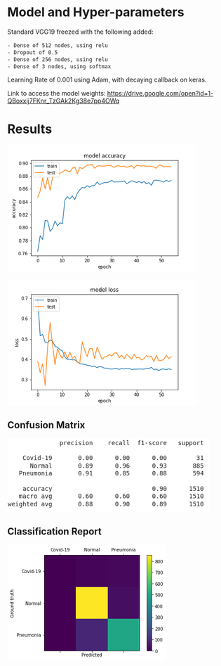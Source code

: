 # Model and Hyper-parameters

Standard VGG19 freezed with the following added:
    
    - Dense of 512 nodes, using relu
    - Dropout of 0.5
    - Dense of 256 nodes, using relu
    - Dense of 3 nodes, using softmax

Learning Rate of 0.001 using Adam, with decaying callback on keras.

Link to access the model weights: https://drive.google.com/open?id=1-QBoxxij7FKnr_TzGAk2Kg38e7pp4OWq



# Results

![Accuracy during Training](accuracy.png "Accuracy during Training")

![Loss during Training](loss.png "Loss during Training")


## Confusion Matrix
![Confusion Matrix](vgg19_cr.png "Confusion Matrix")

## Classification Report
![Classification Report](vgg19_cm.png "Classification Report")
